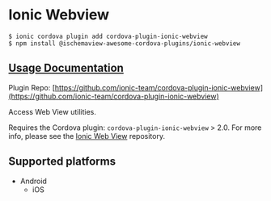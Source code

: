 # Ionic Webview

```
$ ionic cordova plugin add cordova-plugin-ionic-webview
$ npm install @ischemaview-awesome-cordova-plugins/ionic-webview
```

## [Usage Documentation](https://danielsogl.gitbook.io/awesome-cordova-plugins/plugins/ionic-webview/)

Plugin Repo: [https://github.com/ionic-team/cordova-plugin-ionic-webview](https://github.com/ionic-team/cordova-plugin-ionic-webview)

Access Web View utilities.

Requires the Cordova plugin: `cordova-plugin-ionic-webview` > 2.0. For more info, please see the [Ionic Web View](https://github.com/ionic-team/cordova-plugin-ionic-webview) repository.

## Supported platforms

- Android
  - iOS
  


